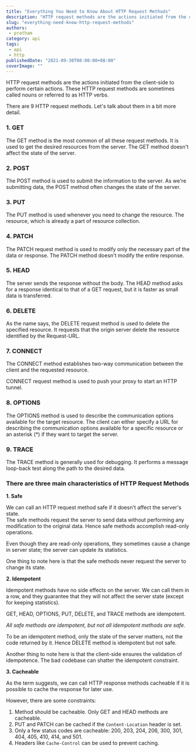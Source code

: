 ```yaml
---
title: "Everything You Need to Know About HTTP Request Methods"
description: "HTTP request methods are the actions initiated from the client-side to perform certain actions."
slug: "everything-need-know-http-request-methods"
authors:
 - pratham
category: api
tags: 
 - api
 - http
publishedDate: "2021-09-30T08:00:00+08:00"
coverImage: ""
---
```


<Lead>
 HTTP request methods are the actions initiated from the client-side to perform certain actions. These HTTP request methods are sometimes called nouns or referred to as HTTP verbs. 
</Lead>
    
   
There are 9 HTTP request methods. Let's talk about them in a bit more detail.

### 1. GET  

The GET method is the most common of all these request methods. It is used to get the desired resources from the server.
The GET method doesn't affect the state of the server.  

### 2. POST

The POST method is used to submit the information to the server. As we're submitting data, the POST method often changes the state of the server.

### 3. PUT

The PUT method is used whenever you need to change the resource. The resource, which is already a part of resource collection.

### 4. PATCH

The PATCH request method is used to modify only the necessary part of the data or response. The PATCH method doesn't modify the entire response.

### 5. HEAD

The server sends the response without the body. The HEAD method asks for a response identical to that of a GET request, but it is faster as small data is transferred.

### 6. DELETE

As the name says, the DELETE request method is used to delete the specified resource. It requests that the origin server delete the resource identified by the Request-URL.

### 7. CONNECT

The CONNECT method establishes two-way communication between the client and the requested resource.

CONNECT request method is used to push your proxy to start an HTTP tunnel.

### 8. OPTIONS

The OPTIONS method is used to describe the communication options available for the target resource. The client can either specify a URL for describing the communication options available for a specific resource or an asterisk (&ast;) if they want to target the server.

### 9. TRACE

The TRACE method is generally used for debugging. It performs a message loop-back test along the path to the desired data.  

### There are three main characteristics of HTTP Request Methods

**1. Safe**

We can call an HTTP request method safe if it doesn't affect the server's state.  
The safe methods request the server to send data without performing any modification to the original data. Hence safe methods accomplish read-only operations. 

Even though they are read-only operations, they sometimes cause a change in server state; the server can update its statistics.

One thing to note here is that the safe methods never request the server to change its state.

**2. Idempotent**

Idempotent methods have no side effects on the server. We can call them in a row, and they guarantee that they will not affect the server state (except for keeping statistics).

GET, HEAD, OPTIONS, PUT, DELETE, and TRACE methods are idempotent.

*All safe methods are idempotent, but not all idempotent methods are safe.*

To be an idempotent method, only the state of the server matters, not the code returned by it. Hence DELETE method is idempotent but not safe.

Another thing to note here is that the client-side ensures the validation of idempotence. The bad codebase can shatter the idempotent constraint.

**3. Cacheable**

As the term suggests, we can call HTTP response methods cacheable if it is possible to cache the response for later use.

However, there are some constraints:

1. Method should be cacheable. Only GET and HEAD methods are cacheable.
2. PUT and PATCH can be cached if the `Content-Location` header is set.
3. Only a few status codes are cacheable: 200, 203, 204, 206, 300, 301, 404, 405, 410, 414, and 501.
4. Headers like `Cache-Control` can be used to prevent caching.
